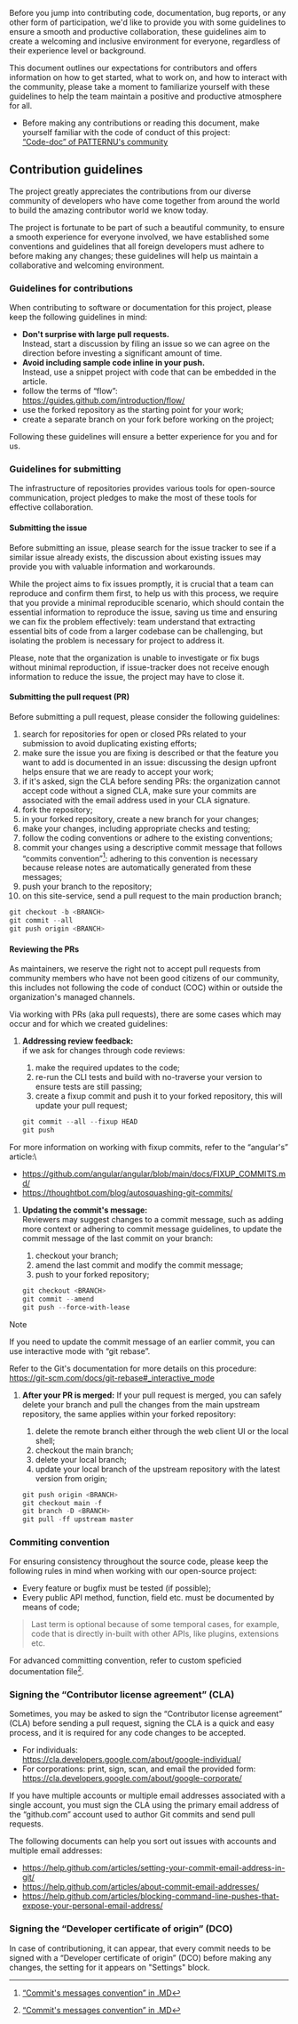 Before you jump into contributing code, documentation, bug reports, or any other
form of participation, we'd like to provide you with some guidelines to ensure a
smooth and productive collaboration, these guidelines aim to create a welcoming
and inclusive environment for everyone, regardless of their experience level or background.

This document outlines our expectations for contributors and offers information
on how to get started, what to work on, and how to interact with the community,
please take a moment to familiarize yourself with these guidelines to help the
team maintain a positive and productive atmosphere for all.

-   Before making any contributions or reading this document, make yourself familiar
    with the code of conduct of this project:\
    [“Code-doc” of PATTERNU's community](./CODE_OF_CONDUCT.md)

## Contribution guidelines

The project greatly appreciates the contributions from our diverse community of
developers who have come together from around the world to build the amazing
contributor world we know today.

The project is fortunate to be part of such a beautiful community, to ensure a
smooth experience for everyone involved, we have established some conventions and
guidelines that all foreign developers must adhere to before making any changes;
these guidelines will help us maintain a collaborative and welcoming environment.

### Guidelines for contributions

When contributing to software or documentation for this project, please keep the
following guidelines in mind:

-   **Don't surprise with large pull requests.**\
    Instead, start a discussion by filing an issue so we can agree on the direction
    before investing a significant amount of time.
-   **Avoid including sample code inline in your push.**\
    Instead, use a snippet project with code that can be embedded in the article.
-   follow the terms of “flow”:\
    <https://guides.github.com/introduction/flow/>
-   use the forked repository as the starting point for your work;
-   create a separate branch on your fork before working on the project;

Following these guidelines will ensure a better experience for you and for us.

### Guidelines for submitting

The infrastructure of repositories provides various tools for open-source communication,
project pledges to make the most of these tools for effective collaboration.

#### Submitting the issue

Before submitting an issue, please search for the issue tracker to see if a similar
issue already exists, the discussion about existing issues may provide you with
valuable information and workarounds.

While the project aims to fix issues promptly, it is crucial that a team can reproduce
and confirm them first, to help us with this process, we require that you provide
a minimal reproducible scenario, which should contain the essential information
to reproduce the issue, saving us time and ensuring we can fix the problem effectively:
team understand that extracting essential bits of code from a larger codebase can
be challenging, but isolating the problem is necessary for project to address it.

Please, note that the organization is unable to investigate or fix bugs without
minimal reproduction, if issue-tracker does not receive enough information to reduce
the issue, the project may have to close it.

#### Submitting the pull request (PR)

Before submitting a pull request, please consider the following guidelines:

1. search for repositories for open or closed PRs related to your submission to
   avoid duplicating existing efforts;
2. make sure the issue you are fixing is described or that the feature you want
   to add is documented in an issue: discussing the design upfront helps ensure
   that we are ready to accept your work;
3. if it's asked, sign the CLA before sending PRs: the organization cannot accept
   code without a signed CLA, make sure your commits are associated with the email
   address used in your CLA signature.
4. fork the repository;
5. in your forked repository, create a new branch for your changes;
6. make your changes, including appropriate checks and testing;
7. follow the coding conventions or adhere to the existing conventions;
8. commit your changes using a descriptive commit message that follows “commits
   convention”[^1]: adhering to this convention is necessary because release notes
   are automatically generated from these messages;
9. push your branch to the repository;
10. on this site-service, send a pull request to the main production branch;

```powershell
git checkout -b <BRANCH>
git commit --all
git push origin <BRANCH>
```

#### Reviewing the PRs

As maintainers, we reserve the right not to accept pull requests from community
members who have not been good citizens of our community, this includes not following
the code of conduct (COC) within or outside the organization's managed channels.

Via working with PRs (aka pull requests), there are some cases which may occur
and for which we created guidelines:

1. **Addressing review feedback:**\
   if we ask for changes through code reviews:

    1. make the required updates to the code;
    2. re-run the CLI tests and build with no-traverse your version to ensure tests
       are still passing;
    3. create a fixup commit and push it to your forked repository, this will update
       your pull request;
       <br/>

    ```powershell
    git commit --all --fixup HEAD
    git push
    ```

For more information on working with fixup commits, refer to the “angular's” article:\

-   <https://github.com/angular/angular/blob/main/docs/FIXUP_COMMITS.md/>
-   <https://thoughtbot.com/blog/autosquashing-git-commits/>

1. **Updating the commit's message:**\
   Reviewers may suggest changes to a commit message, such as adding more context
   or adhering to commit message guidelines, to update the commit message of the
   last commit on your branch:

    1. checkout your branch;
    2. amend the last commit and modify the commit message;
    3. push to your forked repository;
       <br/>

    ```powershell
    git checkout <BRANCH>
    git commit --amend
    git push --force-with-lease
    ```

> [!Note]
> If you need to update the commit message of an earlier commit, you can use
> interactive mode with “git rebase”.
>
> Refer to the Git's documentation for more details on this procedure:\
> <https://git-scm.com/docs/git-rebase#_interactive_mode>

1. **After your PR is merged:**
   If your pull request is merged, you can safely delete your branch and pull the
   changes from the main upstream repository, the same applies within your forked
   repository:

    1. delete the remote branch either through the web client UI or the local shell;
    2. checkout the main branch;
    3. delete your local branch;
    4. update your local branch of the upstream repository with the latest version
       from origin;
       <br/>

    ```powershell
    git push origin <BRANCH>
    git checkout main -f
    git branch -D <BRANCH>
    git pull -ff upstream master
    ```

### Commiting convention

For ensuring consistency throughout the source code, please keep the following
rules in mind when working with our open-source project:

-   Every feature or bugfix must be tested (if possible);
-   Every public API method, function, field etc. must be documented by means of code;

> Last term is optional because of some temporal cases, for example, code that
> is directly in-built with other APIs, like plugins, extensions etc.

For advanced committing convention, refer to custom speficied documentation file[^1].

### Signing the “Contributor license agreement” (CLA)

Sometimes, you may be asked to sign the “Contributor license agreement” (CLA)
before sending a pull request, signing the CLA is a quick and easy process, and
it is required for any code changes to be accepted.

-   For individuals:\
    <https://cla.developers.google.com/about/google-individual/>
-   For corporations: print, sign, scan, and email the provided form:\
    <https://cla.developers.google.com/about/google-corporate/>

If you have multiple accounts or multiple email addresses associated with a single
account, you must sign the CLA using the primary email address of the “github.com”
account used to author Git commits and send pull requests.

The following documents can help you sort out issues with accounts and multiple
email addresses:

-   <https://help.github.com/articles/setting-your-commit-email-address-in-git/>
-   <https://help.github.com/articles/about-commit-email-addresses/>
-   <https://help.github.com/articles/blocking-command-line-pushes-that-expose-your-personal-email-address/>

### Signing the “Developer certificate of origin” (DCO)

In case of contributioning, it can appear, that every commit needs to be signed
with a “Developer certificate of origin” (DCO) before making any changes, the
setting for it appears on "Settings" block.

[^1]: [“Commit's messages convention” in .MD](./../docs-markdown/github/COMMIT_CONVENTION.md)
